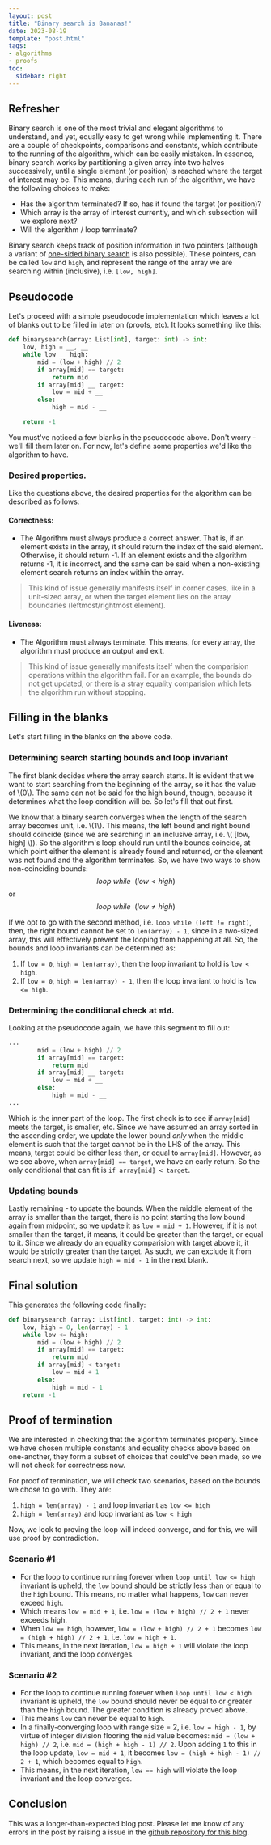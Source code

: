 ```yaml
---
layout: post
title: "Binary search is Bananas!"
date: 2023-08-19
template: "post.html"
tags:
- algorithms
- proofs
toc:
  sidebar: right
---
```



## Refresher
Binary search is one of the most trivial and elegant algorithms to understand, and yet, equally easy to get wrong while implementing it. There are a couple of checkpoints, comparisons and constants, which contribute to the running of the algorithm, which can be easily mistaken. In essence, binary search works by partitioning a given array into two halves successively, until a single element (or position) is reached where the target of interest may be. This means, during each run of the algorithm, we have the following choices to make:

- Has the algorithm terminated? If so, has it found the target (or position)?
- Which array is the array of interest currently, and which subsection will we explore next?
- Will the algorithm / loop terminate?

Binary search keeps track of position information in two pointers (although a variant of [one-sided binary search](https://www.geeksforgeeks.org/meta-binary-search-one-sided-binary-search/) is also possible). These pointers, can be called `low` and `high`, and represent the range of the array we are searching within (inclusive), i.e. `[low, high]`.

## Pseudocode
Let's proceed with a simple pseudocode implementation which leaves a lot of blanks out to be filled in later on (proofs, etc). It looks something like this:

```python
def binarysearch(array: List[int], target: int) -> int:
    low, high = __, __
    while low __ high:
        mid = (low + high) // 2
        if array[mid] == target:
            return mid
        if array[mid] __ target:
            low = mid + __
        else:
            high = mid - __

    return -1
```

You must've noticed a few blanks in the pseudocode above. Don't worry - we'll fill them later on. For now, let's define some properties we'd like the algorithm to have.
### Desired properties.
Like the questions above, the desired properties for the algorithm can be described as follows:
#### Correctness:
- The Algorithm must always produce a correct answer. That is, if an element exists in the array, it should return the index of the said element. Otherwise, it should return -1. If an element exists and the algorithm returns -1, it is incorrect, and the same can be said when a non-existing element search returns an index within the array.

> This kind of issue generally manifests itself in corner cases, like in a unit-sized array, or when the target element lies on the array boundaries (leftmost/rightmost element).

#### Liveness:
- The Algorithm must always terminate. This means, for every array, the algorithm must produce an output and exit.

> This kind of issue generally manifests itself when the comparision operations within the algorithm fail. For an example, the bounds do not get updated, or there is a stray equality comparision which lets the algorithm run without stopping.

## Filling in the blanks
Let's start filling in the blanks on the above code.

### Determining search starting bounds and loop invariant
The first blank decides where the array search starts. It is evident that we want to start searching from the beginning of the array, so it has the value of \\(0\\). The same can not be said for the high bound, though, because it determines what the loop condition will be. So let's fill that out first.

We know that a binary search converges when the length of the search array becomes unit, i.e. \\(1\\). This means, the left bound and right bound should coincide (since we are searching in an inclusive array, i.e. \\( [low, high] \\)). So the algorithm's loop should run until the bounds coincide, at which point either the element is already found and returned, or the element was not found and the algorithm terminates. So, we have two ways to show non-coinciding bounds:
$$ loop\ while\ \ (low < high) $$ or $$ loop\ while\ \  (low \neq high) $$

If we opt to go with the second method, i.e. `loop while (left != right)`, then, the right bound cannot be set to `len(array) - 1`, since in a two-sized array, this will effectively prevent the looping from happening at all. So, the bounds and loop invariants can be determined as:

1. If `low = 0`, `high = len(array)`, then the loop invariant to hold is `low < high`.
2. If `low = 0`, `high = len(array) - 1`, then the loop invariant to hold is `low <= high`.

### Determining the conditional check at `mid`.
Looking at the pseudocode again, we have this segment to fill out:
```python
...
        mid = (low + high) // 2
        if array[mid] == target:
            return mid
        if array[mid] __ target:
            low = mid + __
        else:
            high = mid - __
...
```

Which is the inner part of the loop. The first check is to see if `array[mid]` meets the target, is smaller, etc. Since we have assumed an array sorted in the ascending order, we update the lower bound _only_ when the middle element is such that the target cannot be in the LHS of the array. This means, target could be either less than, or equal to `array[mid]`. However, as we see above, when `array[mid] == target`, we have an early return. So the only conditional that can fit is `if array[mid] < target`.

### Updating bounds
Lastly remaining - to update the bounds. When the middle element of the array is smaller than the target, there is no point starting the low bound again from midpoint, so we update it as `low = mid + 1`. However, if it is not smaller than the target, it means, it could be greater than the target, or equal to it. Since we already do an equality comparision with target above it, it would be strictly greater than the target. As such, we can exclude it from search next, so we update `high = mid - 1` in the next blank.

## Final solution
This generates the following code finally:

```python
def binarysearch (array: List[int], target: int) -> int:
    low, high = 0, len(array) - 1
    while low <= high:
        mid = (low + high) // 2
        if array[mid] == target:
            return mid
        if array[mid] < target:
            low = mid + 1
        else:
            high = mid - 1
    return -1
```

## Proof of termination

We are interested in checking that the algorithm terminates properly. Since we have chosen multiple constants and equality checks above based on one-another, they form a subset of choices that could've been made, so we will not check for correctness now.

For proof of termination, we will check two scenarios, based on the bounds we chose to go with. They are:
1. `high = len(array) - 1` and loop invariant as `low <= high`
2. `high = len(array)` and loop invariant as `low < high`

Now, we look to proving the loop will indeed converge, and for this, we will use proof by contradiction.

### Scenario #1
- For the loop to continue running forever when `loop until low <= high` invariant is upheld, the `low` bound should be strictly less than or equal to the `high` bound. This means, no matter what happens, `low` can never exceed `high`.
- Which means `low = mid + 1`, i.e. `low = (low + high) // 2 + 1` never exceeds high.
- When `low == high`, however, `low = (low + high) // 2 + 1` becomes `low = (high + high) // 2 + 1`, i.e. `low = high + 1`.
- This means, in the next iteration, `low = high + 1` will violate the loop invariant, and the loop converges. 

### Scenario #2
- For the loop to continue running forever when `loop until low < high` invariant is upheld, the `low` bound should never be equal to or greater than the `high` bound. The greater condition is already proved above.
- This means `low` can never be equal to `high`.
- In a finally-converging loop with range size = 2, i.e. `low = high - 1`, by virtue of integer division flooring the `mid` value becomes: `mid = (low + high) // 2`, i.e. `mid = (high + high - 1) // 2`. Upon adding `1` to this in the loop update, `low = mid + 1`, it becomes `low = (high + high - 1) // 2 + 1`, which becomes equal to `high`.
- This means, in the next iteration, `low == high` will violate the loop invariant and the loop converges.

## Conclusion

This was a longer-than-expected blog post. Please let me know of any errors in the post by raising a issue in the [github repository for this blog](https://github.com/sandeshbhusal/sandeshbhusal.github.io).